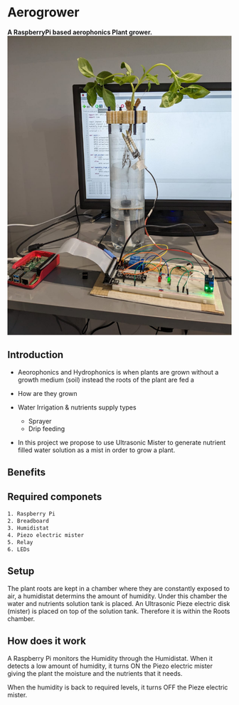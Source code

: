 # Aerogrower
**A RaspberryPi based aerophonics Plant grower.**
![The AeroGrower](images/Aerogrower.jpeg)

## Introduction
 - Aeorophonics and Hydrophonics is when plants are grown without a growth medium (soil) instead the roots of the plant are fed a 

 - How are they grown
 
 - Water Irrigation & nutrients supply types
    - Sprayer
    - Drip feeding

 - In this project we propose to use Ultrasonic Mister to generate nutrient filled water solution as a mist in order to grow a plant.

 ## Benefits

 ## Required componets
    1. Raspberry Pi
    2. Breadboard
    3. Humidistat
    4. Piezo electric mister
    5. Relay
    6. LEDs


 ## Setup
The plant roots are kept in a chamber where they are constantly exposed to air, a humidistat determins the amount of humidity.
Under this chamber the water and nutrients solution tank is placed.
An Ultrasonic Pieze electric disk (mister) is placed on top of the solution tank. Therefore it is within the  Roots chamber.

## How does it work

   A Raspberry Pi monitors the Humidity through the Humidistat. When it detects a low amount of humidity, it turns ON the Piezo electric mister giving the plant the moisture and the nutrients that it needs.

   When the humidity is back to required levels, it turns OFF the Pieze electric mister. 

